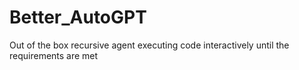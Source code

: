 # Better_AutoGPT
Out of the box recursive agent executing code interactively until the requirements are met
